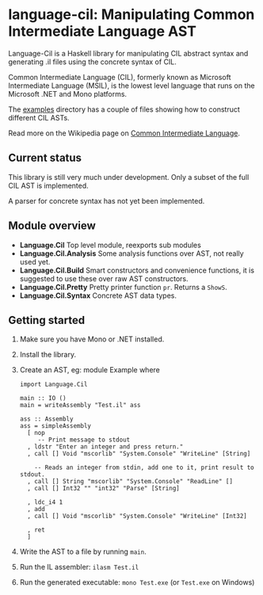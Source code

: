 language-cil: Manipulating Common Intermediate Language AST
===========================================================

Language-Cil is a Haskell library for manipulating CIL abstract syntax and
generating .il files using the concrete syntax of CIL.

Common Intermediate Language (CIL), formerly known as Microsoft Intermediate
Language (MSIL), is the lowest level language that runs on the Microsoft .NET
and Mono platforms.

The [examples](https://github.com/tomlokhorst/language-cil/tree/master/examples/)
directory has a couple of files showing how to construct different CIL ASTs.

Read more on the Wikipedia page on 
[Common Intermediate Language](http://en.wikipedia.org/wiki/Common_Intermediate_Language).


Current status
--------------

This library is still very much under development.
Only a subset of the full CIL AST is implemented.

A parser for concrete syntax has not yet been implemented.


Module overview
---------------

 - **Language.Cil** Top level module, reexports sub modules
 - **Language.Cil.Analysis** Some analysis functions over AST, not really used
   yet.
 - **Language.Cil.Build** Smart constructors and convenience functions, it is
   suggested to use these over raw AST constructors.
 - **Language.Cil.Pretty** Pretty printer function `pr`. Returns a `ShowS`.
 - **Language.Cil.Syntax** Concrete AST data types.


Getting started
---------------

 1. Make sure you have Mono or .NET installed.
 2. Install the library.
 3. Create an AST, eg:
        module Example where
        
        import Language.Cil
        
        main :: IO ()
        main = writeAssembly "Test.il" ass

        ass :: Assembly
        ass = simpleAssembly
          [ nop
             -- Print message to stdout
          , ldstr "Enter an integer and press return."
          , call [] Void "mscorlib" "System.Console" "WriteLine" [String]
          
            -- Reads an integer from stdin, add one to it, print result to stdout.
          , call [] String "mscorlib" "System.Console" "ReadLine" []
          , call [] Int32 "" "int32" "Parse" [String]
          
          , ldc_i4 1
          , add
          , call [] Void "mscorlib" "System.Console" "WriteLine" [Int32]
          
          , ret
          ]
 4. Write the AST to a file by running `main`.
 5. Run the IL assembler: `ilasm Test.il`
 6. Run the generated executable: `mono Test.exe` (or `Test.exe` on Windows)

